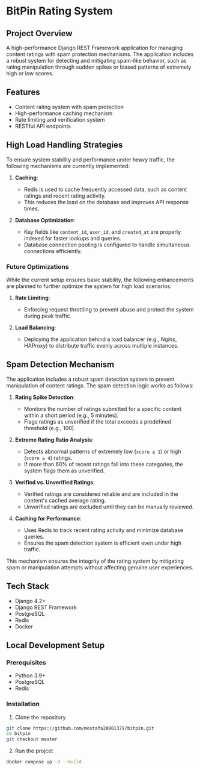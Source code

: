 # BitPin Rating System

## Project Overview
A high-performance Django REST Framework application for managing content ratings with spam protection mechanisms. The application includes a robust system for detecting and mitigating spam-like behavior, such as rating manipulation through sudden spikes or biased patterns of extremely high or low scores.


## Features
- Content rating system with spam protection
- High-performance caching mechanism
- Rate limiting and verification system
- RESTful API endpoints

## High Load Handling Strategies

To ensure system stability and performance under heavy traffic, the following mechanisms are currently implemented:

1. **Caching**:
   - Redis is used to cache frequently accessed data, such as content ratings and recent rating activity.
   - This reduces the load on the database and improves API response times.

2. **Database Optimization**:
   - Key fields like `content_id`, `user_id`, and `created_at` are properly indexed for faster lookups and queries.
   - Database connection pooling is configured to handle simultaneous connections efficiently.

### Future Optimizations

While the current setup ensures basic stability, the following enhancements are planned to further optimize the system for high load scenarios:

1. **Rate Limiting**:
   - Enforcing request throttling to prevent abuse and protect the system during peak traffic.

2. **Load Balancing**:
   - Deploying the application behind a load balancer (e.g., Nginx, HAProxy) to distribute traffic evenly across multiple instances.

## Spam Detection Mechanism

The application includes a robust spam detection system to prevent manipulation of content ratings. The spam detection logic works as follows:

1. **Rating Spike Detection**:
   - Monitors the number of ratings submitted for a specific content within a short period (e.g., 5 minutes).
   - Flags ratings as unverified if the total exceeds a predefined threshold (e.g., 100).

2. **Extreme Rating Ratio Analysis**:
   - Detects abnormal patterns of extremely low (`score ≤ 1`) or high (`score ≥ 4`) ratings.
   - If more than 60% of recent ratings fall into these categories, the system flags them as unverified.

3. **Verified vs. Unverified Ratings**:
   - Verified ratings are considered reliable and are included in the content's cached average rating.
   - Unverified ratings are excluded until they can be manually reviewed.

4. **Caching for Performance**:
   - Uses Redis to track recent rating activity and minimize database queries.
   - Ensures the spam detection system is efficient even under high traffic.

This mechanism ensures the integrity of the rating system by mitigating spam or manipulation attempts without affecting genuine user experiences.

## Tech Stack
- Django 4.2+
- Django REST Framework
- PostgreSQL
- Redis
- Docker

## Local Development Setup

### Prerequisites
- Python 3.9+
- PostgreSQL
- Redis

### Installation
1. Clone the repository
```bash
git clone https://github.com/mostafa20001379/bitpin.git
cd bitpin
git checkout master
```

2. Run the projcet 
```bash
docker compose up -d --build
```